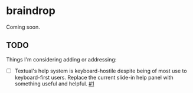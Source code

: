 # braindrop

Coming soon.

## TODO

Things I'm considering adding or addressing:

- [ ] Textual's help system is keyboard-hostile despite being of most use to
      keyboard-first users. Replace the current slide-in help panel with
      something useful and helpful.
      [#1](https://github.com/davep/braindrop/issues/1)

[//]: # (README.md ends here)
